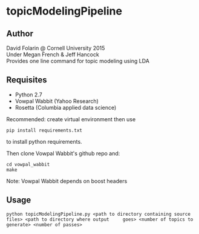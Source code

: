 # topicModelingPipeline

## Author
David Folarin @ Cornell University 2015  
Under Megan French & Jeff Hancock  
Provides one line command for topic modeling using LDA  

## Requisites
* Python 2.7
* Vowpal Wabbit (Yahoo Research)
* Rosetta (Columbia applied data science)
 
Recommended: create virtual environment then use 

	pip install requirements.txt

to install python requirements.

Then clone Vowpal Wabbit's github repo and:

	cd vowpal_wabbit
	make

Note: Vowpal Wabbit depends on boost headers

## Usage

	python topicModelingPipeline.py <path to directory containing source files> <path to directory where output 	goes> <number of topics to generate> <number of passes>

